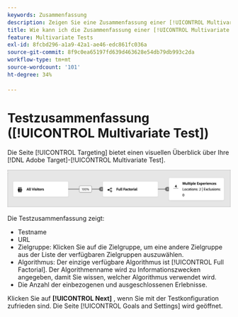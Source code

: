 ```yaml
---
keywords: Zusammenfassung
description: Zeigen Sie eine Zusammenfassung einer [!UICONTROL Multivariate Test] (MVT)-Aktivität an, die einen visuellen Überblick über Ihre -Aktivität in bietet [!DNL Adobe Target].
title: Wie kann ich die Zusammenfassung einer [!UICONTROL Multivariate Test] (MVT)-Aktivität anzeigen?
feature: Multivariate Tests
exl-id: 8fcbd296-a1a9-42a1-ae46-edc861fc036a
source-git-commit: 8f9c0ea65197fd639d463628e54db79db993c2da
workflow-type: tm+mt
source-wordcount: '101'
ht-degree: 34%

---
```


# Testzusammenfassung ([!UICONTROL Multivariate Test])

Die Seite [!UICONTROL Targeting] bietet einen visuellen Überblick über Ihre [!DNL Adobe Target]-[!UICONTROL Multivariate Test].

![Dialogfeld „Testzusammenfassung“](/help/main/c-activities/c-multivariate-testing/t-create-multivariate-test/assets/summary-new.png)

Die Testzusammenfassung zeigt:

* Testname
* URL
* Zielgruppe: Klicken Sie auf die Zielgruppe, um eine andere Zielgruppe aus der Liste der verfügbaren Zielgruppen auszuwählen.
* Algorithmus: Der einzige verfügbare Algorithmus ist [!UICONTROL Full Factorial]. Der Algorithmenname wird zu Informationszwecken angegeben, damit Sie wissen, welcher Algorithmus verwendet wird.
* Die Anzahl der einbezogenen und ausgeschlossenen Erlebnisse.

Klicken Sie auf **[!UICONTROL Next]** , wenn Sie mit der Testkonfiguration zufrieden sind. Die Seite [!UICONTROL Goals and Settings] wird geöffnet.
